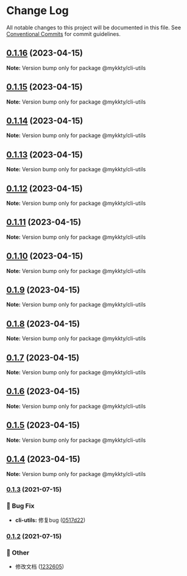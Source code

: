 # Change Log

All notable changes to this project will be documented in this file.
See [Conventional Commits](https://conventionalcommits.org) for commit guidelines.

## [0.1.16](https://github.com/willson-wang/lerna-demo/compare/@mykkty/cli-utils@0.1.15...@mykkty/cli-utils@0.1.16) (2023-04-15)

**Note:** Version bump only for package @mykkty/cli-utils





## [0.1.15](https://github.com/willson-wang/lerna-demo/compare/@mykkty/cli-utils@0.1.14...@mykkty/cli-utils@0.1.15) (2023-04-15)

**Note:** Version bump only for package @mykkty/cli-utils





## [0.1.14](https://github.com/willson-wang/lerna-demo/compare/@mykkty/cli-utils@0.1.13...@mykkty/cli-utils@0.1.14) (2023-04-15)

**Note:** Version bump only for package @mykkty/cli-utils





## [0.1.13](https://github.com/willson-wang/lerna-demo/compare/@mykkty/cli-utils@0.1.12...@mykkty/cli-utils@0.1.13) (2023-04-15)

**Note:** Version bump only for package @mykkty/cli-utils





## [0.1.12](https://github.com/willson-wang/lerna-demo/compare/@mykkty/cli-utils@0.1.11...@mykkty/cli-utils@0.1.12) (2023-04-15)

**Note:** Version bump only for package @mykkty/cli-utils





## [0.1.11](https://github.com/willson-wang/lerna-demo/compare/@mykkty/cli-utils@0.1.10...@mykkty/cli-utils@0.1.11) (2023-04-15)

**Note:** Version bump only for package @mykkty/cli-utils





## [0.1.10](https://github.com/willson-wang/lerna-demo/compare/@mykkty/cli-utils@0.1.9...@mykkty/cli-utils@0.1.10) (2023-04-15)

**Note:** Version bump only for package @mykkty/cli-utils





## [0.1.9](https://github.com/willson-wang/lerna-demo/compare/@mykkty/cli-utils@0.1.8...@mykkty/cli-utils@0.1.9) (2023-04-15)

**Note:** Version bump only for package @mykkty/cli-utils





## [0.1.8](https://github.com/willson-wang/lerna-demo/compare/@mykkty/cli-utils@0.1.7...@mykkty/cli-utils@0.1.8) (2023-04-15)

**Note:** Version bump only for package @mykkty/cli-utils





## [0.1.7](https://github.com/willson-wang/lerna-demo/compare/@mykkty/cli-utils@0.1.6...@mykkty/cli-utils@0.1.7) (2023-04-15)

**Note:** Version bump only for package @mykkty/cli-utils





## [0.1.6](https://github.com/willson-wang/lerna-demo/compare/@mykkty/cli-utils@0.1.5...@mykkty/cli-utils@0.1.6) (2023-04-15)

**Note:** Version bump only for package @mykkty/cli-utils





## [0.1.5](https://github.com/willson-wang/lerna-demo/compare/@mykkty/cli-utils@0.1.4...@mykkty/cli-utils@0.1.5) (2023-04-15)

**Note:** Version bump only for package @mykkty/cli-utils





## [0.1.4](https://github.com/willson-wang/lerna-demo/compare/@mykkty/cli-utils@0.1.3...@mykkty/cli-utils@0.1.4) (2023-04-15)

**Note:** Version bump only for package @mykkty/cli-utils





### [0.1.3](https://github.com/willson-wang/lerna-demo/compare/@mykkty/cli-utils@0.1.2...@mykkty/cli-utils@0.1.3) (2021-07-15)


### :bug: Bug Fix

* **cli-utils:** 修复bug ([0517d22](https://github.com/willson-wang/lerna-demo/commit/0517d22faf729aa0964146ddbdd6619303ee0863))



### [0.1.2](https://github.com/willson-wang/lerna-demo/compare/@mykkty/cli-utils@0.1.1...@mykkty/cli-utils@0.1.2) (2021-07-15)


### :mega: Other

* 修改文档 ([1232605](https://github.com/willson-wang/lerna-demo/commit/12326054a55f9871e05b687c901241b4a65a0d24))
